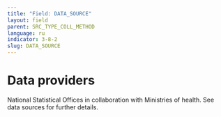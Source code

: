 ```yaml
---
title: "Field: DATA_SOURCE"
layout: field
parent: SRC_TYPE_COLL_METHOD
language: ru
indicator: 3-8-2
slug: DATA_SOURCE
---
```

# Data providers

National Statistical Offices in collaboration with Ministries of health. See data sources for further details.